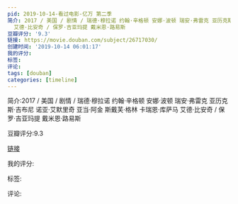 ```yaml
---
pid: 2019-10-14-看过电影-亿万 第二季
简介: 2017 / 美国 / 剧情 / 瑞德·穆拉诺 约翰·辛格顿 安娜·波顿 瑞安·弗雷克 亚历克斯·吉布尼 诺亚·艾默里奇 亚当·阿金 斯戴芙·格林 卡瑞恩·库萨马
  艾德·比安奇 / 保罗·吉亚玛提 戴米恩·路易斯
豆瓣评分: '9.3'
链接: https://movie.douban.com/subject/26717030/
创建时间: '2019-10-14 06:01:17'
我的评分:
标签:
评论:
tags: [douban]
categories: [timeline]
---
```

简介:2017 / 美国 / 剧情 / 瑞德·穆拉诺 约翰·辛格顿 安娜·波顿 瑞安·弗雷克 亚历克斯·吉布尼 诺亚·艾默里奇 亚当·阿金 斯戴芙·格林 卡瑞恩·库萨马 艾德·比安奇 / 保罗·吉亚玛提 戴米恩·路易斯

豆瓣评分:9.3

[链接](https://movie.douban.com/subject/26717030/)

我的评分:

标签:

评论:

